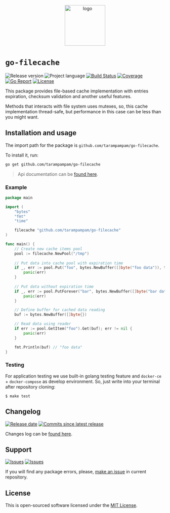 <p align="center">
  <img src="https://hsto.org/webt/ek/0q/co/ek0qcotut4ioaifdup8nroyko2a.png" alt="logo" width="128" />
</p>

# `go-filecache`

![Release version][badge_release_version]
![Project language][badge_language]
[![Build Status][badge_build]][link_build]
[![Coverage][badge_coverage]][link_coverage]
[![Go Report][badge_goreport]][link_goreport]
[![License][badge_license]][link_license]

This package provides file-based cache implementation with entries expiration, checksum validation and another useful features.

Methods that interacts with file system uses mutexes, so, this cache implementation thread-safe, but performance in this case can be less than you might want.

## Installation and usage

The import path for the package is `github.com/tarampampam/go-filecache`.

To install it, run:

```bash
go get github.com/tarampampam/go-filecache
```

> Api documentation can be [found here](https://godoc.org/github.com/tarampampam/go-filecache).

### Example

```go
package main

import (
    "bytes"
    "fmt"
    "time"

    filecache "github.com/tarampampam/go-filecache"
)

func main() {
    // Create new cache items pool
    pool := filecache.NewPool("/tmp")
    
    // Put data into cache pool with expiration time
    if _, err := pool.Put("foo", bytes.NewBuffer([]byte("foo data")), time.Now().Add(time.Minute * 10)); err != nil {
        panic(err)
    }
    
    // Put data without expiration time
    if _, err := pool.PutForever("bar", bytes.NewBuffer([]byte("bar data"))); err != nil {
        panic(err)
    }

    // Define buffer for cached data reading
    buf := bytes.NewBuffer([]byte{})

    // Read data using reader
    if err := pool.GetItem("foo").Get(buf); err != nil {
        panic(err)
    }

    fmt.Println(buf) // "foo data"
}
```

### Testing

For application testing we use built-in golang testing feature and `docker-ce` + `docker-compose` as develop environment. So, just write into your terminal after repository cloning:

```shell
$ make test
```

## Changelog

[![Release date][badge_release_date]][link_releases]
[![Commits since latest release][badge_commits_since_release]][link_commits]

Changes log can be [found here][link_changes_log].

## Support

[![Issues][badge_issues]][link_issues]
[![Issues][badge_pulls]][link_pulls]

If you will find any package errors, please, [make an issue][link_create_issue] in current repository.

## License

This is open-sourced software licensed under the [MIT License][link_license].

[badge_build]:https://img.shields.io/github/workflow/status/tarampampam/go-filecache/build?maxAge=30&logo=github
[badge_coverage]:https://img.shields.io/codecov/c/github/tarampampam/go-filecache/master.svg?maxAge=30
[badge_goreport]:https://goreportcard.com/badge/github.com/tarampampam/go-filecache
[badge_size_latest]:https://images.microbadger.com/badges/image/tarampampam/go-filecache.svg
[badge_release_version]:https://img.shields.io/github/release/tarampampam/go-filecache.svg?maxAge=30
[badge_language]:https://img.shields.io/github/go-mod/go-version/tarampampam/go-filecache?longCache=true
[badge_license]:https://img.shields.io/github/license/tarampampam/go-filecache.svg?longCache=true
[badge_release_date]:https://img.shields.io/github/release-date/tarampampam/go-filecache.svg?maxAge=180
[badge_commits_since_release]:https://img.shields.io/github/commits-since/tarampampam/go-filecache/latest.svg?maxAge=45
[badge_issues]:https://img.shields.io/github/issues/tarampampam/go-filecache.svg?maxAge=45
[badge_pulls]:https://img.shields.io/github/issues-pr/tarampampam/go-filecache.svg?maxAge=45
[link_goreport]:https://goreportcard.com/report/github.com/tarampampam/go-filecache

[link_coverage]:https://codecov.io/gh/tarampampam/go-filecache
[link_build]:https://github.com/tarampampam/go-filecache/actions
[link_license]:https://github.com/tarampampam/go-filecache/blob/master/LICENSE
[link_releases]:https://github.com/tarampampam/go-filecache/releases
[link_commits]:https://github.com/tarampampam/go-filecache/commits
[link_changes_log]:https://github.com/tarampampam/go-filecache/blob/master/CHANGELOG.md
[link_issues]:https://github.com/tarampampam/go-filecache/issues
[link_create_issue]:https://github.com/tarampampam/go-filecache/issues/new/choose
[link_pulls]:https://github.com/tarampampam/go-filecache/pulls
